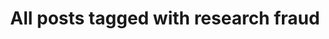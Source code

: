 ---
layout: tag
title: "All posts tagged with research fraud"
permalink: /weblog/tags/research-fraud/
taxonomy: research fraud
---